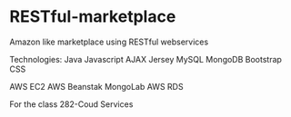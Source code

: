 RESTful-marketplace
===================
Amazon like marketplace using RESTful webservices

Technologies:
Java
Javascript
AJAX
Jersey
MySQL
MongoDB
Bootstrap CSS

AWS EC2
AWS Beanstak
MongoLab
AWS RDS

For the class 282-Coud Services
